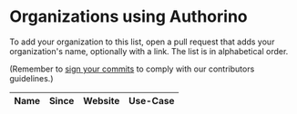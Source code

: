 # Organizations using Authorino

To add your organization to this list, open a pull request that adds your organization's name, optionally with a link. The list is in alphabetical order.

(Remember to [sign your commits](https://docs.github.com/en/authentication/managing-commit-signature-verification/signing-commits) to comply with our contributors guidelines.)

| Name | Since | Website | Use-Case |
|:-|:-|:-|:-|
